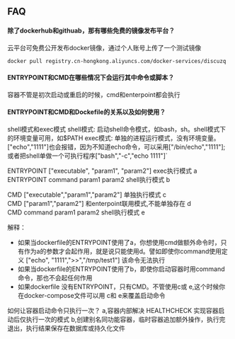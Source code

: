 ## FAQ

#### 除了dockerhub和githuab，那有哪些免费的镜像发布平台？

云平台可免费公开发布docker镜像，通过个人账号上传了一个测试镜像
```
docker pull registry.cn-hongkong.aliyuncs.com/docker-services/discuzq
```

#### ENTRYPOINT和CMD在哪些情况下会运行其中命令或脚本？

容器不管是初次启动或重启的时候，cmd和enterpoint都会执行

#### ENTRYPOINT和CMD和Dockefile的关系以及如何使用？

shell模式和exec模式
shell模式: 启动shell命令模式，如bash，sh。shell模式下的环境变量可用，如$PATH
exec模式: 单独的进程运行模式，没有环境变量。["echo","1111"]也会报错，因为不知道echo命令，可以采用["/bin/echo","1111"];或者把shell单做一个可执行程序["bash","-c","echo 1111"]`

ENTRYPOINT ["executable", "param1", "param2"] exec执行模式   a  
ENTRYPOINT command param1 param2  shell执行模式   b  

CMD ["executable","param1","param2"] 单独执行模式 c  
CMD ["param1","param2"] 和enterpoint联用模式,不能单独存在 d  
CMD command param1 param2  shell执行模式 e  

解释：
 - 如果当dockerfile的ENTRYPOINT使用了a，你想使用cmd做额外命令时，只有作为a的参数才会起作用，就是说只能使用d。譬如即使你command使用定义 ["echo", "1111",">>","/tmp/test1"] 该命令无法执行
 - 如果当dockerfile的ENTRYPOINT使用了b，即使你启动容器时用command命令，那也不会起任何作用
 - 如果dockerfile 没有ENTRYPOINT，只有CMD。不管使用c或 e,这个时候你在docker-compose文件可以用 c和 e来覆盖启动命令


如何让容器启动命令只执行一次？
a,容器内部解决
HEALTHCHECK 实现容器启动后仅执行一次的模式
b,创建别名同功能容器，临时容器追加额外操作，执行完退出，执行结果保存在数据库或持久化文件
